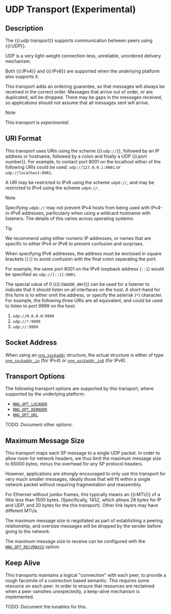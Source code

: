 # UDP Transport (Experimental)

## Description

The {{i:*udp* transport}} supports communication between peers using {{i:UDP}}.

UDP is a very light-weight connection-less, unreliable, unordered delivery mechanism.

Both {{i:IPv4}} and {{i:IPv6}} are supported when the underlying platform also supports it.

This transport adds an ordering guarantee, so that messages will always be received in
the correct order. Messages that arrive out of order, or are duplicated, will be
dropped. There may be gaps in the messages received, so applications should not assume
that all messages sent will arrive.

> [!NOTE]
> This transport is _experimental_.

## URI Format

This transport uses URIs using the scheme {{i:`udp://`}}, followed by
an IP address or hostname, followed by a colon and finally a
UDP {{i:port number}}.
For example, to contact port 8001 on the localhost either of the following URIs
could be used: `udp://127.0.0.1:8001` or `udp://localhost:8001`.

A URI may be restricted to IPv6 using the scheme `udp6://`, and may
be restricted to IPv4 using the scheme `udp4://`.

> [!NOTE]
> Specifying `udp6://` may not prevent IPv4 hosts from being used with
> IPv4-in-IPv6 addresses, particularly when using a wildcard hostname with
> listeners.
> The details of this varies across operating systems.

> [!TIP]
> We recommend using either numeric IP addresses, or names that are
> specific to either IPv4 or IPv6 to prevent confusion and surprises.

When specifying IPv6 addresses, the address must be enclosed in
square brackets (`[]`) to avoid confusion with the final colon
separating the port.

For example, the same port 8001 on the IPv6 loopback address (`::1`) would
be specified as `udp://[::1]:8001`.

The special value of 0 ({{i:`INADDR_ANY`}})
can be used for a listener to indicate that it should listen on all
interfaces on the host.
A short-hand for this form is to either omit the address, or specify
the asterisk (`*`) character.
For example, the following three URIs are all equivalent,
and could be used to listen to port 9999 on the host:

1. `udp://0.0.0.0:9999`
2. `udp://*:9999`
3. `udp://:9999`

## Socket Address

When using an [`nng_sockaddr`][nng_sockaddr] structure,
the actual structure is either of type
[`nng_sockaddr_in`][nng_sockaddr_in] (for IPv4) or
[`nng_sockaddr_in6`][nng_sockaddr_in6] (for IPv6).

## Transport Options

The following transport options are supported by this transport,
where supported by the underlying platform.

- [`NNG_OPT_LOCADDR`][NNG_OPT_LOCADDR]
- [`NNG_OPT_REMADDR`][NNG_OPT_REMADDR]
- [`NNG_OPT_URL`][NNG_OPT_URL]

TODO: Document other options.

## Maximum Message Size

This transport maps each SP message to a single UDP packet.
In order to allow room for network headers, we thus limit the maximum
message size to 65000 bytes, minus the overhead for any SP protocol headers.

However, applications are _strongly_ encouraged to only use this transport for
very much smaller messages, ideally those that will fit within a single network
packet without requiring fragmentation and reassembly.

For Ethernet without jumbo frames, this typically means an {{i:MTU}} of a little
less than 1500 bytes. (Specifically, 1452, which allows 28 bytes for IP and UDP,
and 20 bytes for the this transport).
Other link layers may have different MTUs.

The maximum message size is negotiated as part of establishing a peering relationship,
and oversize messages will be dropped by the sender before going to the network.

The maximum message size to receive can be configured with the
[`NNG_OPT_RECVMAXSZ`][NNG_OPT_RECVMAXSZ] option.

## Keep Alive

This transports maintains a logical "connection" with each peer, to provide a rough
facsimile of a connection based semantic. This requires some resource on each peer.
In order to ensure that resources are reclaimed when a peer vanishes unexpectedly, a
keep-alive mechanism is implemented.

TODO: Document the tunables for this.

[nng_sockaddr]: [TODO.md]
[nng_sockaddr_in]: [TODO.md]
[nng_sockaddr_in6]: [TODO.md]
[NNG_OPT_LOCADDR]: [TODO.md]
[NNG_OPT_REMADDR]: [TODO.md]
[NNG_OPT_URL]: [TODO.md]
[NNG_OPT_RECVMAXSZ]: [TODO.md]
